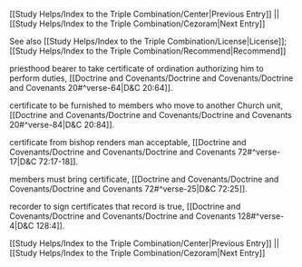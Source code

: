 [[Study Helps/Index to the Triple Combination/Center|Previous Entry]]  ||  [[Study Helps/Index to the Triple Combination/Cezoram|Next Entry]]

 See also [[Study Helps/Index to the Triple Combination/License|License]]; [[Study Helps/Index to the Triple Combination/Recommend|Recommend]]

 priesthood bearer to take certificate of ordination authorizing him to perform duties, [[Doctrine and Covenants/Doctrine and Covenants/Doctrine and Covenants 20#^verse-64|D&C 20:64]].

 certificate to be furnished to members who move to another Church unit, [[Doctrine and Covenants/Doctrine and Covenants/Doctrine and Covenants 20#^verse-84|D&C 20:84]].

 certificate from bishop renders man acceptable, [[Doctrine and Covenants/Doctrine and Covenants/Doctrine and Covenants 72#^verse-17|D&C 72:17-18]].

 members must bring certificate, [[Doctrine and Covenants/Doctrine and Covenants/Doctrine and Covenants 72#^verse-25|D&C 72:25]].

 recorder to sign certificates that record is true, [[Doctrine and Covenants/Doctrine and Covenants/Doctrine and Covenants 128#^verse-4|D&C 128:4]].

[[Study Helps/Index to the Triple Combination/Center|Previous Entry]]  ||  [[Study Helps/Index to the Triple Combination/Cezoram|Next Entry]]